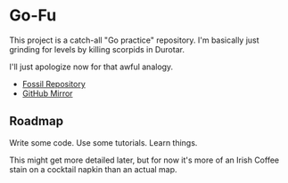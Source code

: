 # Go-Fu

This project is a catch-all "Go practice" repository.  I'm basically just
grinding for levels by killing scorpids in Durotar.

I'll just apologize now for that awful analogy.

* [Fossil Repository](https://fossrec.com/u/apotheon/gofu)
* [GitHub Mirror](https://github.com/apotheon/gofu)

## Roadmap

Write some code.  Use some tutorials.  Learn things.

This might get more detailed later, but for now it's more of an Irish Coffee
stain on a cocktail napkin than an actual map.

